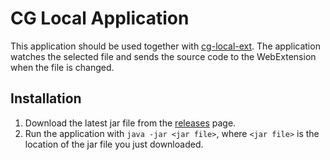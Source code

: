 # CG Local Application

This application should be used together with [cg-local-ext](https://github.com/jmerle/cg-local-ext). The application watches the selected file and sends the source code to the WebExtension when the file is changed.

## Installation
1. Download the latest jar file from the [releases](https://github.com/jmerle/cg-local-app/releases) page.
2. Run the application with `java -jar <jar file>`, where `<jar file>` is the location of the jar file you just downloaded.
